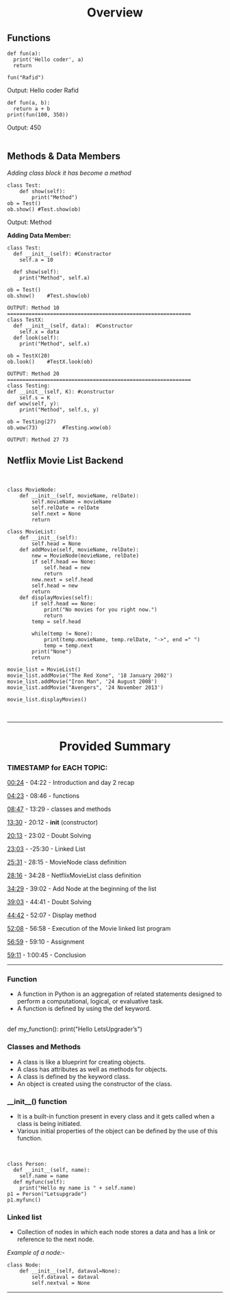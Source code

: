 # <center>Overview</center>

## Functions
    def fun(a):
      print('Hello coder', a)
      return

    fun("Rafid")

Output: Hello coder Rafid
<br>

    def fun(a, b):
      return a + b
    print(fun(100, 350))

Output: 450
<br><br>
## Methods & Data Members

*Adding class block it has become a method*

    class Test:
        def show(self):
            print("Method")
    ob = Test()
    ob.show() #Test.show(ob)

Output: Method

**Adding Data Member:**

    class Test:
      def __init__(self): #Constractor
        self.a = 10 
      
      def show(self):
        print("Method", self.a)
        
    ob = Test()
    ob.show()    #Test.show(ob)

    OUTPUT: Method 10
    ============================================================
    class TestX:
      def __init__(self, data):  #Constructor
        self.x = data
      def look(self):
        print("Method", self.x)

    ob = TestX(20)
    ob.look()    #TestX.look(ob)

    OUTPUT: Method 20
    ============================================================
    class Testing:
    def __init__(self, K): #constructor
        self.s = K
    def wow(self, y):
        print("Method", self.s, y)

    ob = Testing(27)
    ob.wow(73)        #Testing.wow(ob)

    OUTPUT: Method 27 73


## Netflix Movie List Backend
<br>

    class MovieNode:
        def __init__(self, movieName, relDate):
            self.movieName = movieName
            self.relDate = relDate
            self.next = None
            return
        
    class MovieList:
        def __init__(self):
            self.head = None
        def addMovie(self, movieName, relDate):
            new = MovieNode(movieName, relDate)
            if self.head == None:
                self.head = new
                return
            new.next = self.head
            self.head = new
            return
        def displayMovies(self):
            if self.head == None:
                print("No movies for you right now.")
                return
            temp = self.head
            
            while(temp != None):
                print(temp.movieName, temp.relDate, "->", end =" ")
                temp = temp.next
            print("None")
            return
                
    movie_list = MovieList()
    movie_list.addMovie("The Red Xone", '18 January 2002')
    movie_list.addMovie("Iron Man", '24 August 2008')
    movie_list.addMovie("Avengers", '24 November 2013')

    movie_list.displayMovies()

<br>

------------------------------------------------------------------
# <center>Provided Summary</center>

### TIMESTAMP for EACH TOPIC:  


[00:24](https://www.youtube.com/watch?v=e404YCilMH0&t=24s) - 04:22 - Introduction and day 2 recap 

[04:23](https://www.youtube.com/watch?v=e404YCilMH0&t=263s) - 08:46 - functions

[08:47](https://www.youtube.com/watch?v=e404YCilMH0&t=527s) - 13:29 - classes and methods

[13:30](https://www.youtube.com/watch?v=e404YCilMH0&t=810s) - 20:12 - __init__ (constructor)

[20:13](https://www.youtube.com/watch?v=e404YCilMH0&t=1213s) - 23:02 - Doubt Solving 

[23:03](https://www.youtube.com/watch?v=e404YCilMH0&t=1383s) - -25:30 -  Linked List  

[25:31](https://www.youtube.com/watch?v=e404YCilMH0&t=1531s) - 28:15 - MovieNode class definition

[28:16](https://www.youtube.com/watch?v=e404YCilMH0&t=1696s) - 34:28 - NetflixMovieList class definition

[34:29](https://www.youtube.com/watch?v=e404YCilMH0&t=2069s) - 39:02 - Add Node at the beginning of the list 

[39:03](https://www.youtube.com/watch?v=e404YCilMH0&t=2343s) - 44:41 - Doubt Solving

[44:42](https://www.youtube.com/watch?v=e404YCilMH0&t=2682s) - 52:07 - Display method

[52:08](https://www.youtube.com/watch?v=e404YCilMH0&t=3128s) - 56:58 - Execution of the Movie linked list program

[56:59](https://www.youtube.com/watch?v=e404YCilMH0&t=3419s) - 59:10 - Assignment 

[59:11](https://www.youtube.com/watch?v=e404YCilMH0&t=3551s) - 1:00:45 - Conclusion

----------------------------------------------------------------------------------------

### **Function**

   * A function in Python is an aggregation of related statements designed to perform a computational, logical, or evaluative task.
   * A function is defined by using the def keyword.
<br>
    def my_function():
      print("Hello LetsUpgrader’s")

### **Classes and Methods**

   * A class is like a blueprint for creating objects.
   * A class has attributes as well as methods for objects.
   * A class is defined by the keyword class.
   * An object is created using the constructor of the class.

###  **\_\_init\_\_() function**

   * It is a built-in function present in every class and it gets called when a class is being initiated.
   * Various initial properties of the object can be defined by the use of this function.
<br>

    class Person:
      def __init__(self, name):
        self.name = name
      def myfunc(self):
        print("Hello my name is " + self.name)
    p1 = Person("Letsupgrade")
    p1.myfunc()


### **Linked list**


  * Collection of nodes in which each node stores a data and has a link or reference to the next node.

*Example of a node:-*

    class Node:
        def __init__(self, dataval=None):
            self.dataval = dataval
            self.nextval = None

------------------------------------------------------------------